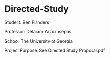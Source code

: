 # Directed-Study
Student: Ben Flanders

Professor: Delaram Yazdansepas

School: The University of Georgia


Project Purpose: See Directed Study Proposal.pdf
